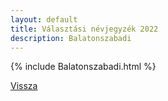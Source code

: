 ```yaml
---
layout: default
title: Választási névjegyzék 2022
description: Balatonszabadi
---
```


{% include Balatonszabadi.html %}

[Vissza](./)